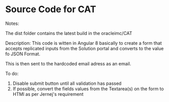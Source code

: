 # Source Code for CAT

Notes:

The dist folder contains the latest build in the oracleimc/CAT

Description:
This code is witten in Angular 8 basically to create a form that accepts replicated inputs from the Solution portal and converts to the value fo JSON Format.

 This is then sent to the hardcoded email adress as an email.


To do:

1.  Disable submit button until all validation has passed
2.  If possible, convert the fields values from the Textarea(s) on the form to HTMl as per Jernej's requirement

